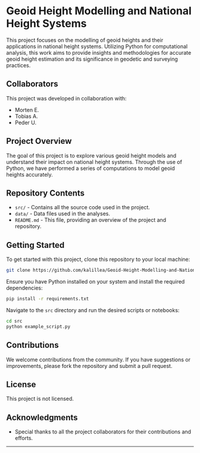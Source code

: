 # Geoid Height Modelling and National Height Systems

This project focuses on the modelling of geoid heights and their applications in national height systems. Utilizing Python for computational analysis, this work aims to provide insights and methodologies for accurate geoid height estimation and its significance in geodetic and surveying practices.

## Collaborators

This project was developed in collaboration with:

- Morten E.
- Tobias A.
- Peder U.

## Project Overview

The goal of this project is to explore various geoid height models and understand their impact on national height systems. Through the use of Python, we have performed a series of computations to model geoid heights accurately.
## Repository Contents

- `src/` - Contains all the source code used in the project.
- `data/` - Data files used in the analyses.
- `README.md` - This file, providing an overview of the project and repository.

## Getting Started

To get started with this project, clone this repository to your local machine:

```bash
git clone https://github.com/kalillea/Geoid-Height-Modelling-and-National-Height-Systems.git
```

Ensure you have Python installed on your system and install the required dependencies:

```bash
pip install -r requirements.txt
```

Navigate to the `src` directory and run the desired scripts or notebooks:

```bash
cd src
python example_script.py
```

## Contributions

We welcome contributions from the community. If you have suggestions or improvements, please fork the repository and submit a pull request.

## License

This project is not licensed.

## Acknowledgments

- Special thanks to all the project collaborators for their contributions and efforts.

---
